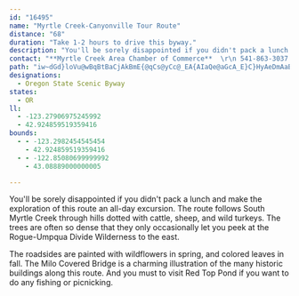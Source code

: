 ```yaml
---
id: "16495"
name: "Myrtle Creek-Canyonville Tour Route"
distance: "68"
duration: "Take 1-2 hours to drive this byway."
description: "You'll be sorely disappointed if you didn't pack a lunch and make the exploration of this route an all-day excursion. The route follows South Myrtle Creek through hills dotted with cattle, sheep, and wild turkeys."
contact: "**Myrtle Creek Area Chamber of Commerce**  \r\n 541-863-3037  \r\n\r\n"
path: "iw~dGd}loVu@wBqBtBaCjAkBmE{@qCs@yCc@_EA{AIaQe@aGcA_E}C}HyAeDmAaB_CyByLmG_CmBcBmBeAiB_AyBaAiEsCoQkAaG]kAoB{D}EsE}@kAkA_Cy@eC_@iCsBkZw@_GeAoDiBiCyQ}OmFmFgCaDmFmFySaNeA{@wFyFsEmDwCkA{KuCiBw@y@g@gGmFaNkEsAg@cAs@mEmFaFmCeEyDmDeCsAuAwK{MyJyMkBuC{AkEg@iBQeAGkAcAk_@SoUa@sGg@iFoCuOmHwZq@yDk@yDcAoRUiCqBgMqB}K{CiSOsCBy@^gFYeIXyBh@sCx@aE|AkFdBgHvCqHzB}H`EqL?sBwBkIEgB|@gFd@uDHsENmAbAyDd@sC\\sIt@kBlAgAzTD`E|@xO`FnCzAx@r@xApB`FrEzK`GxA`Ax@pAhCnF|AbChAtA~@j@zB`ApA\\~A@lEe@hA[|ByA~AsBx@qAr@aBdA{EvEiYn@eBn@mAl@s@~AqCRkAJiABsAEw@S_Bw@yBsJyRsBgJgCaN{@eI]uAy@kBuDuFm@sAyCaKY_BBsCrCuL~B{OlAkCxS_UrDmDrRuPtDgC~K_F~BsA`CqBdAmB|BaCr@m@n@QdAGnADxA^vA@dA?nAWhB}Av@eBb@yBZ}CHmD?oEe@qEg@iDa@sJNuId@gCj@sBpDqHXsANoADeAEkB_@iBw@qBiAkAgOeM{MmQgE{H}@eC{@uDc@cC_@uCMsBBsBNgD^_BnAkDbAuDTeB\\uCDyBByJ^gDx@mEr@{GN}@z@iCtHaXnAiGxByPr@{CdCgDr@_Br@sBdC{JjDuFbAyCVeCFsJt@wJd@mD|BmFjLmVvF}Lr@{BTeBd@sIbAmHrBiJRmDaCoR_BgKe@}MMeFAoFs@cSe@iCs@yB_AiBiBaC{BcBsF_AmGBuAOgC{@eAs@gD_BmAs@iBwBs@iAk@mBwAyJU_CeAuj@?sKPgDv@iHTqHKoFIy@JmEjCcTrBiGx@gFMyEu@mDmBsBaBa@{AI}@CiBPkEfCqGdGu@EuAiB{FoMCsBZaCh@{ChBwDx@u@rFsDtHuGtAqBfD{JrDuM^yBh@_FHuB?_HJyBv@sF`@oBx@_Bl@q@bCuArDqAlBKdBDdJlAnAA~@k@t@mAV_BI_D_@iGEaDVkDfAuFzJi\\hIoRr@sC\\eCN{BH{A?sCS}DsDud@y@yGoAiIMwB?cGb@}ErDkXNyC?eBU}EHy@n@eDrCiKSWYaC{@yBmPuSuAaBaFyBsAqAaAoBmCeHoJoXu@aByBmDmAsAiA_AiCgBeKmEiFaByBcBsA{AyCsEm@mCKgCD_Ch@aH?sC_@_CiAaDqAiBuAaAmAyAiCgGs@aAy@s@gI_Dk@Ky@?y@ZyB|Bi@RcASuAm@{AcA_AuBe@sCE{Ns@{FyAgEoAyBkE_FuCyDgF}KsCaHU}@c@aEEmCTkEhB}LDsAE_BOq@sCoEy@yCUkEXiF?cAYoD_@gC}AsDkGgKk@_BwBuLkA_Fo@{AsN}OwIsDyDqA}DmA}BKcC_@oA_A{E{I_A{CoBmJ_@kFWoAWw@w@yAIa@sEwF}DqIsJcPmDyGwA}AuCgA_@Ss@y@UaAsAwKmB}D}@_AeAi@gJsCaCi@y@hAk@JoAyAi@McA?yBdBcCfAc@G{@_ByAf@YKI[Hg@DyAUiAm@g@_AqBOg@XsA@_@Im@We@wCsBSYGSCsAIk@eByCWWa@MwBa@yPiAyAo@e@e@Ys@KeAJsDO[eAiAYaBaBsEsBoD[QeB^aGlBwAJk@KMQ_A{E{AmBIe@SEeBkEgEiFJoG[kC_@q@cCDsCfD}@vFH|F_A~DO`FgArAy@lC_D|CsC`H}EnFcAlBmGpGcDlFcCzGShDTjIQdD_AlBWtJoE`KM~AxA|LNrDqAxE}@nAcDpC_@~AaHSsBdBe@LwA]oDoA}Fy@qER_ASe@e@MgAk@yCaCeDi@mA[gChAiBx@mES_Ac@o@uEKSaCm@q@q@Sy@r@Yj@mExAyAeAyAQ_KE{BdA}AsAgHKsBx@_TgAcAdB}AK_CoF}Az@yFLkFsAsAgA_B?mCl@u@d@ElEJdBKlCm@xA}ClBeADiAk@eGiE[eAOeBiAsA_BmAcAEw@YkA@]s@Ay@Uy@cAEi@e@Yg@UmD_@mBOeBc@m@_Bc@aADuAx@iANm@u@a@aAmAMmCl@kB~ACd@HfCUlBcB~AsB`@_@vA@rAIdCuBfFw@hAqB|@mCEcFj@wBCyAUi@mAIwDkA_F}BaBOU}@kDuAgDs@Yi@?UFi@xDIPcEfEy@?_@XCX\\`C?pAIdB_BnBYxBYl@i@He@_A_@SkHfCMLKf@Ep@PtDUpDKZsA|AE^Cr@NnELbAg@lABXn@rBBx@CXy@~ABdEwCFoA`AwAvBoBbGiAPsHzFaErDoBx@aJjBaKzGqHfOiA`AwFs@yAj@}@nAo@hCuA`CwA`F_@lCo@jBHlAxA~AN~B_AnFaAdB_AzEgIrHcFzJwG`H}AjE_D|C_ApF`AtK_@nEy@|@_Bd@y@t@k@rCsBdGJlBOrEXj@bDOrAi@h@t@?~Es@rBmEtAuAvAcBjFiBrBm@nBEjCs@fDyAfCmE~Es@bE_CjG_@rCwE`GiAp@Ur@N`AdApAu@~Dm@l@KbFqB|E`@hHz@fABvC~@x@rBbEXGNQXAZ?^XLVCl@LlAp@~@rA^hB`AvAd@bBB~DtAlB\\PF\\r@Bx@GVK`@_Ax@W`BBb@hA~@l@~BVlBGlBY~AI~A?lD}@fFE`A^xBl@zANdBn@~@n@pAh@lBR^d@DbAKPDLr@HtACpB^tDAp@SfAiArDYb@mATiEoAiBFo@^?rBTdBNd@h@`@d@v@Fr@StBwCPk@VqDtB_@p@Sn@KnA?`AXjCRx@NRxAt@JPb@`B_@x@iAvAkDl@i@XoBxB_@|@SlAq@fA_@dAJxB^Xh@`Ad@~ABxAE^mCfGCl@F^t@`CNbAJlAEr@UlAo@^sAJMPHfC\\jDCnBKp@g@`AQv@]hFa@xAy@dAs@fFCf@Hd@NVx@`@Tp@XJf@EdB_AvBe@x@_An@Mt@r@Rv@`@vCp@|AhAlETfBMlGH~@LRx@Lx@h@rCzBSjAmBfCYlBLjCYvI_@pAoARY^YdAEp@y@xBCb@Rx@TN|A@`A\\`ArC`ATbAj@X~@Ll@?x@m@zCRlED|ENlA~@jDBt@Ol@cA|@yBrCgBdAa@h@}BdB_@Ji@?SRU`@c@hE_AfD]tBLv@^~@n@hAb@vCC`Bk@rB?xD_@vA?nAZtG\\bBNnBy@bGFbAlApCR`DCjCOtBo@~ABpBTnAtAxDA~EDfBr@lDbBrDVrD[jF?nCc@`Cy@bC_@zAEr@hA~EtA~C~MhQtNvPbCfD~AbD`EtKrAnBxA|A|AnAtBjAxBj@pDf@hXrJxp@pXlDrBhAdA~CrExA`BfFzDbAh@fDbChD~CrArBjA~BvIbRtDfF`KxIfFlDt@z@hAdCvIj\\fDfNh@nHDlSH`A`@fBlAfB|IvEfCfCfC~CrClCn@~@hAzCrCxLbAlDxBzFrAlFd@~@lAdAjBr@l@x@Tr@X~An@hGxAjH^lCRnBb@dJnAzKnAtEdBdDdD`EdBxCx@rBlAfGhA`CnEdCvAfBn@~AZlARvAH`CO`E?vAbCl_@n@lIx@~Er@tCJ|AKzAqB~G[fB_@tDsAtYS|FK~OOnESdAeAdDShBb@pBNxADxBCxB[rBo@dBsD`FwGpMm@vBwGzj@KrB`AnPx@`KKdBuAlGMzABv@DfA^xDr@bMdA`T|@pSIzB_@|BsB`H}@lDQxA?l@`@zEx@xPNfAf@~@rBrA^^n@jAr@|CDjA_AfGIx@IzH]jC{@tDwElVaGvYa@rCIrBUjOJ~Jb@hH~@|CbAlBrCtCbD|ArAfAnBxBpJtNhTxY|BpCn@r@dAl@jBj@bDrAnBrAbDxDx@xAz@~Bh@tBlBxJl@lENhH?vDc@vE_BjFmBfCiExDgExFu@rAi@fB_@`E]rCyBlIsApD_@|A_A~BkDdDa@dBIh@Y`[Bf@tCfHV`BD|DOhIJdDl@tChBlGbA~Bt@lAbExFxCbG`CjFn@xB@rA_@jBkB|Fi@pBYfFU`BqFfLy@xC_@dCsC|Ww@zM`@nB{AfJPpE_@|BqA`CsAfAKt@s@hD?nA^zBrAhI`AhD|EzIjC~FlA~MGbDOnJ?HA`CCxA?n@CpAHbI?z@?lBAjFIrAUhG?jBJrRInI?dFAjD?lA?jB@bAB~@Dz@BtA?dCDp@?vFj@l@b@n@~@tAdBjCa@vBHnArEvVt@jD@tBGtC"
designations:
  - Oregon State Scenic Byway
states:
  - OR
ll:
  - -123.27906975245992
  - 42.924859519359416
bounds:
  - - -123.2982454545454
    - 42.924859519359416
  - - -122.85080699999992
    - 43.08889000000005

---
```


You'll be sorely disappointed if you didn't pack a lunch and make the exploration of this route an all-day excursion. The route follows South Myrtle Creek through hills dotted with cattle, sheep, and wild turkeys. The trees are often so dense that they only occasionally let you peek at the Rogue-Umpqua Divide Wilderness to the east.

The roadsides are painted with wildflowers in spring, and
colored leaves in fall. The Milo Covered Bridge is a charming illustration of the many historic buildings along this route. And you must to visit Red Top Pond if you want to do any fishing or picnicking.
